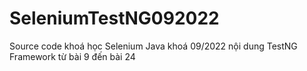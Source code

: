 # SeleniumTestNG092022
Source code khoá học Selenium Java khoá 09/2022 nội dung TestNG Framework từ bài 9 đến bài 24
